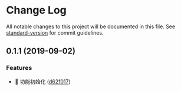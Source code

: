 # Change Log

All notable changes to this project will be documented in this file. See [standard-version](https://github.com/conventional-changelog/standard-version) for commit guidelines.

## 0.1.1 (2019-09-02)


### Features

* 🎸 功能初始化 ([d62f017](https://github.com/boycgit/mock-from-json-schema/commit/d62f017))
